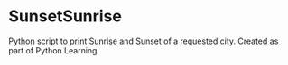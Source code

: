 # SunsetSunrise
Python script to print Sunrise and Sunset of a requested city.
Created as part of Python Learning
